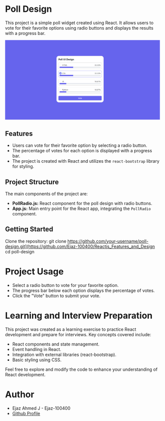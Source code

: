 # Poll Design

This project is a simple poll widget created using React. It allows users to vote for their favorite options using radio buttons and displays the results with a progress bar.

<img src='https://raw.githubusercontent.com/Ejaz-100400/Reactjs_Features_and_Design/main/Poll_Design/Poll_Design/src/ss/op.png'/>

## Features

- Users can vote for their favorite option by selecting a radio button.
- The percentage of votes for each option is displayed with a progress bar.
- The project is created with React and utilizes the `react-bootstrap` library for styling.

## Project Structure

The main components of the project are:

- **PollRadio.js:** React component for the poll design with radio buttons.
- **App.js:** Main entry point for the React app, integrating the `PollRadio` component.

## Getting Started

Clone the repository:
   git clone https://github.com/your-username/poll-design.git](https://github.com/Ejaz-100400/Reactjs_Features_and_Design
   cd poll-design

# Project Usage
- Select a radio button to vote for your favorite option.
- The progress bar below each option displays the percentage of votes.
- Click the "Vote" button to submit your vote.

# Learning and Interview Preparation
This project was created as a learning exercise to practice React development and prepare for interviews. Key concepts covered include:

- React components and state management.
- Event handling in React.
- Integration with external libraries (react-bootstrap).
- Basic styling using CSS.

Feel free to explore and modify the code to enhance your understanding of React development.

# Author
- Ejaz Ahmed J - Ejaz-100400
- [Github Profile](https://github.com/Ejaz-100400)
